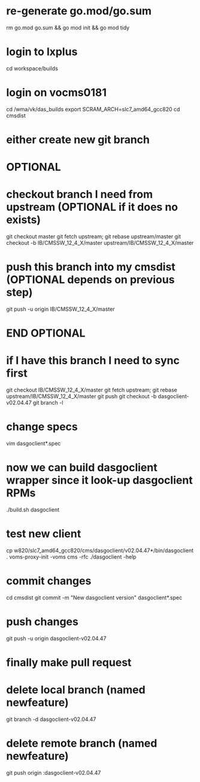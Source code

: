 # re-generate go.mod/go.sum
rm go.mod go.sum && go mod init && go mod tidy

# login to lxplus
cd workspace/builds
# login on vocms0181
cd /wma/vk/das_builds
export SCRAM_ARCH=slc7_amd64_gcc820
cd cmsdist
# either create new git branch

# OPTIONAL
# checkout branch I need from upstream (OPTIONAL if it does no exists)
git checkout master
git fetch upstream; git rebase upstream/master
git checkout -b IB/CMSSW_12_4_X/master upstream/IB/CMSSW_12_4_X/master
# push this branch into my cmsdist (OPTIONAL depends on previous step)
git push -u origin IB/CMSSW_12_4_X/master
# END  OPTIONAL

# if I have this branch I need to sync first
git checkout IB/CMSSW_12_4_X/master
git fetch upstream; git rebase upstream/IB/CMSSW_12_4_X/master
git push
git checkout -b dasgoclient-v02.04.47
git branch -l

# change specs
vim dasgoclient*.spec

# now we can build dasgoclient wrapper since it look-up dasgoclient RPMs
./build.sh dasgoclient

# test new client
cp w820/slc7_amd64_gcc820/cms/dasgoclient/v02.04.47*/bin/dasgoclient .
voms-proxy-init -voms cms -rfc
./dasgoclient -help

# commit changes
cd cmsdist
git commit -m "New dasgoclient version" dasgoclient*.spec

# push changes
git push -u origin dasgoclient-v02.04.47

# finally make pull request

# delete local branch (named newfeature)
git branch -d dasgoclient-v02.04.47
# delete remote branch (named newfeature)
git push origin :dasgoclient-v02.04.47
